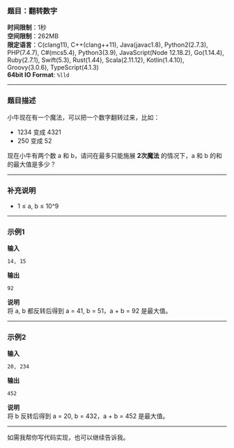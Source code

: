 ### 题目：翻转数字

**时间限制**：1秒  
**空间限制**：262MB  
**限定语言**：C(clang11), C++(clang++11), Java(javac1.8), Python2(2.7.3), PHP(7.4.7), C#(mcs5.4), Python3(3.9), JavaScript(Node 12.18.2), Go(1.14.4), Ruby(2.7.1), Swift(5.3), Rust(1.44), Scala(2.11.12), Kotlin(1.4.10), Groovy(3.0.6), TypeScript(4.1.3)  
**64bit IO Format**: `%lld`

---

### 题目描述

小牛现在有一个魔法，可以把一个数字翻转过来，比如：

- 1234 变成 4321  
- 250 变成 52  

现在小牛有两个数 a 和 b，请问在最多只能施展 **2次魔法** 的情况下，a 和 b 的和的最大值是多少？

---

### 补充说明

- 1 ≤ a, b ≤ 10^9

---

### 示例1

**输入**  
```
14, 15
```

**输出**  
```
92
```

**说明**  
将 a, b 都反转后得到 a = 41, b = 51，a + b = 92 是最大值。

---

### 示例2

**输入**  
```
20, 234
```

**输出**  
```
452
```

**说明**  
将 b 反转后得到 a = 20, b = 432，a + b = 452 是最大值。

---

如需我帮你写代码实现，也可以继续告诉我。